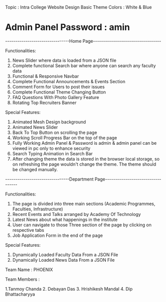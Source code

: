 Topic : Intra College Website Design
Basic Theme Colors : White & Blue
<h1>Admin Panel Password : amin</h1>

--------------------------------Home Page----------------------------------

Functionalities:

1. News Slider where data is loaded from a JSON file
2. Complete functional Search bar where anyone can search any faculty data
3. Functional & Responsive Navbar
4. Complete Functional Announcements & Events Section
5. Comment Form for Users to post their issues
6. Complete Functional Theme Changing Button
7. FAQ Questions With Photo Gallery Feature
8. Rotating Top Recruiters Banner

Special Features:

1. Animated Mesh Design background
2. Animated News Slider 
3. Back To Top Button on scrolling the page
4. Working Scroll Progress Bar on the top of the page
5. Fully Working Admin Panel & Password is admin & admin panel can be viewed in pc only to enhance security
6. Search Typing Animation in Search Bar
7. After changing theme the data is stored in the browser local storage, so on refreshing the page wouldn't change the theme. The theme should be changed manually.

--------------------------------Department Page----------------------------------

Functionalities:

1. The page is divided into three main sections (Academic Programmes, Faculties, Infrastructure)
2. Recent Events and Talks arranged by Academy Of Technology
3. Latest News about what happenings in the institute
4. User can navigate to those Three section of the page by clicking on respective tabs
5. Job Application Form in the end of the page

Special Features:

1. Dynamically Loaded Faculty Data From a JSON File
2. Dynamically Loaded News Data From a JSON File

Team Name : PHOENIX

Team Members :

1.Tanmoy Chanda
2. Debayan Das
3. Hrishikesh Mandal
4. Dip Bhattacharyya